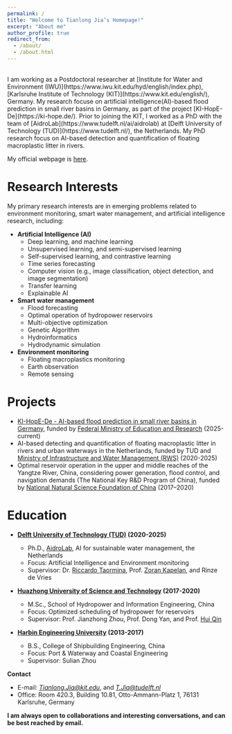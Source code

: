 ```yaml
---
permalink: /
title: "Welcome to Tianlong Jia’s Homepage!"
excerpt: "About me"
author_profile: true
redirect_from: 
  - /about/
  - /about.html
---
```

<br>
I am working as a Postdoctoral researcher at [Institute for Water and Environment (IWU)](https://www.iwu.kit.edu/hyd/english/index.php), [Karlsruhe Institute of Technology (KIT)](https://www.kit.edu/english/), Germany. My research focuse on artificial intelligence(AI)-based flood prediction in small river basins in Germany, as part of the project [KI-HopE-De](https://ki-hope.de/). Prior to joining the KIT, I worked as a PhD with the team of [AidroLab](https://www.tudelft.nl/ai/aidrolab) at [Delft University of Technology (TUD)](https://www.tudelft.nl/), the Netherlands. My PhD research focus on AI-based detection and quantification of floating macroplastic litter in rivers.

My official webpage is [here](https://www.iwu.kit.edu/hyd/english/Staff_1391.php).


Research Interests
======
My primary research interests are in emerging problems related to environment monitoring, smart water management, and artificial intelligence research, including: 

- **Artificial Intelligence (AI)**
    - Deep learning, and machine learning
    - Unsupervised learning, and semi-supervised learning
    - Self-supervised learning, and contrastive learning
    - Time series forecasting
    - Computer vision (e.g., image classification, object detection, and image segmentation)
    - Transfer learning
    - Explainable AI
- **Smart water management**
    - Flood forecasting
    - Optimal operation of hydropower reservoirs
    - Multi-objective optimization
    - Genetic Algorithm
    - Hydroinformatics
    - Hydrodynamic simulation
- **Environment monitoring**
    - Floating macroplastics monitoring
    - Earth observation
    - Remote sensing

Projects
======
- [KI-HopE-De - AI-based flood prediction in small river basins in Germany](https://ki-hope.de/), funded by [Federal Ministry of Education and Research](https://www.bmbf.de/EN/Home/home_node.html) (2025-current)
- AI-based detecting and quantification of floating macroplastic litter in rivers and urban waterways in the Netherlands, funded by TUD and [Ministry of Infrastructure and Water Management (RWS)](https://www.rijkswaterstaat.nl/en) (2020-2025)
- Optimal reservoir operation in the upper and middle reaches of the Yangtze River, China, considering power generation, flood control, and navigation demands (The National Key R&D Program of China), funded by [National Natural Science Foundation of China](https://www.nsfc.gov.cn/english/site_1/index.html) (2017–2020)


Education
======
- **[Delft University of Technology (TUD)](https://www.tudelft.nl/) (2020-2025)**
    - Ph.D., [AidroLab](https://www.tudelft.nl/ai/aidrolab), AI for sustainable water management, the Netherlands
    - Focus: Artificial Intelligence and Environment monitoring
    - Supervisor: Dr. [Riccardo Taormina](https://www.tudelft.nl/citg/over-faculteit/afdelingen/watermanagement/medewerker/staff-sanitary-engineering/dr-riccardo-taormina), Prof. [Zoran Kapelan](https://www.tudelft.nl/citg/over-faculteit/afdelingen/watermanagement/medewerker/staff-sanitary-engineering/prof-dr-zoran-kapelan), and Rinze de Vries

- **[Huazhong University of Science and Technology](http://english.hust.edu.cn/) (2017-2020)**
    - M.Sc., School of Hydropower and Information Engineering, China
    - Focus: Optimized scheduling of hydropower for reservoirs
    - Supervisor: Prof. Jianzhong Zhou, Prof. Dong Yan, and Prof. [Hui Qin](https://civil.hust.edu.cn/info/1312/9985.htm)

- **[Harbin Engineering University](https://english.hrbeu.edu.cn) (2013-2017)**
    - B.S., College of Shipbuilding Engineering, China
    - Focus: Port & Waterway and Coastal Engineering
    - Supervisor: Sulian Zhou


**Contact**
- E-mail: *Tianlong.Jia@kit.edu*, and *T.Jia@tudelft.nl*
- Office: Room 420.3, Building 10.81, Otto-Ammann-Platz 1, 76131 Karlsruhe, Germany

**I am always open to collaborations and interesting conversations, and can be best reached by email.**

<!-- A data-driven personal website
======
Like many other Jekyll-based GitHub Pages templates, academicpages makes you separate the website's content from its form. The content & metadata of your website are in structured markdown files, while various other files constitute the theme, specifying how to transform that content & metadata into HTML pages. You keep these various markdown (.md), YAML (.yml), HTML, and CSS files in a public GitHub repository. Each time you commit and push an update to the repository, the [GitHub pages](https://pages.github.com/) service creates static HTML pages based on these files, which are hosted on GitHub's servers free of charge.

Many of the features of dynamic content management systems (like Wordpress) can be achieved in this fashion, using a fraction of the computational resources and with far less vulnerability to hacking and DDoSing. You can also modify the theme to your heart's content without touching the content of your site. If you get to a point where you've broken something in Jekyll/HTML/CSS beyond repair, your markdown files describing your talks, publications, etc. are safe. You can rollback the changes or even delete the repository and start over -- just be sure to save the markdown files! Finally, you can also write scripts that process the structured data on the site, such as [this one](https://github.com/academicpages/academicpages.github.io/blob/master/talkmap.ipynb) that analyzes metadata in pages about talks to display [a map of every location you've given a talk](https://academicpages.github.io/talkmap.html).

Getting started
======
1. Register a GitHub account if you don't have one and confirm your e-mail (required!)
1. Fork [this repository](https://github.com/academicpages/academicpages.github.io) by clicking the "fork" button in the top right. 
1. Go to the repository's settings (rightmost item in the tabs that start with "Code", should be below "Unwatch"). Rename the repository "[your GitHub username].github.io", which will also be your website's URL.
1. Set site-wide configuration and create content & metadata (see below -- also see [this set of diffs](http://archive.is/3TPas) showing what files were changed to set up [an example site](https://getorg-testacct.github.io) for a user with the username "getorg-testacct")
1. Upload any files (like PDFs, .zip files, etc.) to the files/ directory. They will appear at https://[your GitHub username].github.io/files/example.pdf.  
1. Check status by going to the repository settings, in the "GitHub pages" section

Site-wide configuration
------
The main configuration file for the site is in the base directory in [_config.yml](https://github.com/academicpages/academicpages.github.io/blob/master/_config.yml), which defines the content in the sidebars and other site-wide features. You will need to replace the default variables with ones about yourself and your site's github repository. The configuration file for the top menu is in [_data/navigation.yml](https://github.com/academicpages/academicpages.github.io/blob/master/_data/navigation.yml). For example, if you don't have a portfolio or blog posts, you can remove those items from that navigation.yml file to remove them from the header. 

Create content & metadata
------
For site content, there is one markdown file for each type of content, which are stored in directories like _publications, _talks, _posts, _teaching, or _pages. For example, each talk is a markdown file in the [_talks directory](https://github.com/academicpages/academicpages.github.io/tree/master/_talks). At the top of each markdown file is structured data in YAML about the talk, which the theme will parse to do lots of cool stuff. The same structured data about a talk is used to generate the list of talks on the [Talks page](https://academicpages.github.io/talks), each [individual page](https://academicpages.github.io/talks/2012-03-01-talk-1) for specific talks, the talks section for the [CV page](https://academicpages.github.io/cv), and the [map of places you've given a talk](https://academicpages.github.io/talkmap.html) (if you run this [python file](https://github.com/academicpages/academicpages.github.io/blob/master/talkmap.py) or [Jupyter notebook](https://github.com/academicpages/academicpages.github.io/blob/master/talkmap.ipynb), which creates the HTML for the map based on the contents of the _talks directory).

**Markdown generator**

I have also created [a set of Jupyter notebooks](https://github.com/academicpages/academicpages.github.io/tree/master/markdown_generator
) that converts a CSV containing structured data about talks or presentations into individual markdown files that will be properly formatted for the academicpages template. The sample CSVs in that directory are the ones I used to create my own personal website at stuartgeiger.com. My usual workflow is that I keep a spreadsheet of my publications and talks, then run the code in these notebooks to generate the markdown files, then commit and push them to the GitHub repository.

How to edit your site's GitHub repository
------
Many people use a git client to create files on their local computer and then push them to GitHub's servers. If you are not familiar with git, you can directly edit these configuration and markdown files directly in the github.com interface. Navigate to a file (like [this one](https://github.com/academicpages/academicpages.github.io/blob/master/_talks/2012-03-01-talk-1.md) and click the pencil icon in the top right of the content preview (to the right of the "Raw | Blame | History" buttons). You can delete a file by clicking the trashcan icon to the right of the pencil icon. You can also create new files or upload files by navigating to a directory and clicking the "Create new file" or "Upload files" buttons. 

Example: editing a markdown file for a talk
![Editing a markdown file for a talk](/images/editing-talk.png)

For more info
------
More info about configuring academicpages can be found in [the guide](https://academicpages.github.io/markdown/). The [guides for the Minimal Mistakes theme](https://mmistakes.github.io/minimal-mistakes/docs/configuration/) (which this theme was forked from) might also be helpful. -->
